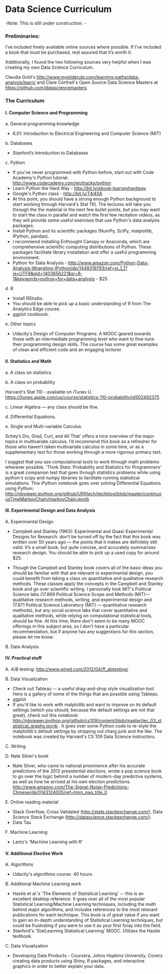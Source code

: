# Data Science Curriculum

-Note: This is still under construction. - 

### Preliminaries: 

I’ve included freely available online sources where possible. If I’ve included a book that must be purchased, rest assured that it’s worth it. 

Additionally, I found the two following sources very helpful when I was creating my own Data Science Curriculum.

Claudia Gold's http://www.mysliderule.com/learning-paths/data-analysis/learn/ and Clare Corthell's Open Source Data Science Masters at https://github.com/datasciencemasters

### The Curriculum

#### I. Computer Science and Programming

a. General programming knowledge
- 6.01: Introduction to Electrical Engineering and Computer Science (MIT) 

b. Databases
- Stanford’s Introduction to Databases

c. Python
- If you've never programmed with Python before, start out with Code Academy's Python tutorial. http://www.codecademy.com/en/tracks/python
- Learn Python the Hard Way - http://bit.ly/ebook-learnpyhardway
- Google's Python class - http://bit.ly/T4j40A
- At this point, you should have a strong enough Python background to start working through Harvard's Stat 110. The lectures will take you through the the material in the next few bullet points, but you may want to start the class in parallel and watch the first few recitation videos, as they will provide some useful exercises that use Python's data analysis packages. 
- Install Python and its scientific packages (NumPy, SciPy, matplotlib, IPython, pandas). 
- I recommend installing Enthought Canopy or Anaconda, which are comprehensive scientific computing distributions of Python. These packages facilitate library installation and offer a useful programming environment. 
- Python for Data Analysis - http://www.amazon.com/Python-Data-Analysis-Wrangling-IPython/dp/1449319793/ref=sr_1_1?ie=UTF8&qid=1403656221&sr=8-1&keywords=python+for+data+analysis - $25

d. R
- Install RStudio.
- You should be able to pick up a basic understanding of R from The Analytics Edge course. 
- ggplot cookbook. 

e. Other topics
- Udacity's Design of Computer Programs: A MOOC geared towards those with an intermediate programming level who want to fine-tune their programming design skills. The course has some great examples of clean and efficient code and an engaging lecturer.


#### II. Statistics and Math
a. A class on statistics

b. A class on probability

Harvard's Stat 110 - available on iTunes U. https://itunes.apple.com/us/course/statistics-110-probability/id502492375

c. Linear Algebra — any class should be fine.

d. Differential Equations. 

e. Single and Multi-variable Calculus. 


Schey’s Div, Grad, Curl, and All That’ offers a nice overview of the major topics in multivariate calculus. I’d recommend this book as a refresher for those who haven’t taken multivariate calculus in some time, or as a supplementary text for those working through a more rigorous primary text. 

I suggest that you use computational tools to work through math problems wherever possible. 'Think Stats: Probability and Statistics for Programmers' is a great companion text that goes through statistics problems while using python's scipy and numpy libraries to facilitate running statistical simulations. This iPython notebook goes over solving Differential Equations using Python: http://nbviewer.ipython.org/github/URXtech/techblog/blob/master/continuousTimeMarkovChain/markovChain.ipynb


#### III. Experimental Design and Data Analysis

A. Experimental Design
- Campbell and Stanley (1963): Experimental and Quasi-Experimental Designs for Research. don’t be turned off by the fact that this book was written over 50 years ago — the points that it makes are definitely still valid. It’s a small book, but quite concise, and accurately summarizes research design. You should be able to pick up a used copy for around $25.

- Though the Campbell and Stanley book covers all of the basic ideas you should be familiar with that are relevant to experimental design, you could benefit from taking a class on quantitative and qualitative research methods. These classes apply the concepts in the Campbell and Stanley book and go over scientific writing. I personally took MIT's Political Science labs (17.869 Political Science Scope and Methods (MIT)— qualitative research methods, writing, and experimental design and 17.871 Political Science Laboratory (MIT) — quantitative research methods), but any social science labs that cover quantitative and qualitative methods, while relying on computational statistical tools, should be fine. At this time, there don't seem to be many MOOC offerings in this subject area, so I don't have a particular recommendation, but if anyone has any suggestions for this section, please let me know.

B. Data Analysis

#### IV. Practical stuff
A. A/B testing:
http://www.wired.com/2012/04/ff_abtesting/

B. Data Visualization
- Check out Tableau -- a useful drag-and-drop style visualization tool. Here is a gallery of some of the things that are possible using Tableau. 
- ggplot 
- If you'd like to work with matplotlib and want to improve on its default settings (which you should, because the default settings are not that great), check out this notebook: http://nbviewer.ipython.org/github/cs109/content/blob/master/lec_03_statistical_graphs.ipynb . It goes over some Python code to re-style the matplotlib's default settings by stripping out charg junk and the like. The notebook was created by  Harvard's CS 109 Data Science instructors. 

C. Writing

D. Nate Silver's book
- Nate Silver, who came to national prominence after his accurate predictions of the 2012 presidential elections, wrote a pop science book to go over the logic behind a number of modern-day predictive systems, as well as how he arrived at his own election predictions. http://www.amazon.com/The-Signal-Noise-Predictions-Chinese/dp/0143124005/ref=tmm_pap_title_0

E. Online reading material
- Stack Overflow, Cross Validated (http://stats.stackexchange.com/), Data Science Stack Exchange (http://datascience.stackexchange.com/). 
- Data Tau


F. Machine Learning
- Lantz's 'Machine Learning with R'


#### V. Additional Elective Work

A. Algorithms
- Udacity's algorithms course. 40 hours. 

B. Additional Machine Learning work 
- Hastie et al.'s 'The Elements of Statistical Learning' -- this is an excellent desktop reference. It goes over all of the most popular Statistical Learning/Machine Learning techniques, including the math behind major algorithms, and includes references to the most relevant publications for each technique. This book is of great value if you want to gain an in-depth understanding of Statistical Learning techniques, but could be frustrating if you were to use it as your first foray into the field. 
- Stanford's 'StatLearning Statistical Learning' MOOC. Utilizes the Hastie textbook. 

C. Data Visualization
- Developing Data Products - Coursera, Johns Hopkins University. Covers creating data products using Shiny, R packages, and interactive graphics in order to better explain your data. 



